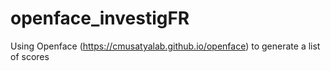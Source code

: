 # openface_investigFR
Using Openface (https://cmusatyalab.github.io/openface) to generate a list of scores
